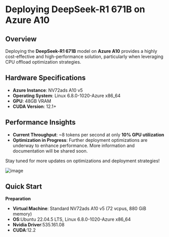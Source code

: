# Deploying DeepSeek-R1 671B on Azure A10

## Overview
Deploying the **DeepSeek-R1 671B** model on **Azure A10** provides a highly cost-effective and high-performance solution, particularly when leveraging CPU offload optimization strategies.

## Hardware Specifications
- **Azure Instance**: NV72ads A10 v5
- **Operating System**: Linux 6.8.0-1020-Azure x86_64
- **GPU**: 48GB VRAM
- **CUDA Version**: 12.1+

## Performance Insights
- **Current Throughput**: ~8 tokens per second at only **10% GPU utilization**
- **Optimization in Progress**: Further deployment optimizations are underway to enhance performance. More information and documentation will be shared soon.

Stay tuned for more updates on optimizations and deployment strategies!

![image](https://github.com/user-attachments/assets/0d18299b-4837-4e32-ade6-e55ab7c8eb70)



## Quick Start

**Preparation**
- **Virtual Machine**: Standard NV72ads A10 v5 (72 vcpus, 880 GiB memory)
- **OS**:Ubuntu 22.04.5 LTS, Linux 6.8.0-1020-Azure x86_64
- **Nvidia Driver**:535.161.08
- **CUDA**:12.2


